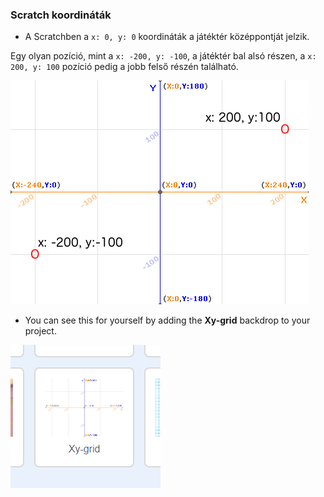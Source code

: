 ### Scratch koordináták

+ A Scratchben a `x: 0, y: 0` koordináták a játéktér középpontját jelzik.

Egy olyan pozíció, mint a `x: -200, y: -100`, a játéktér bal alsó részen, a `x: 200, y: 100` pozíció pedig a jobb felső részén található.

![Játéktér-koordináták](images/coordinates-stage.png)

+ You can see this for yourself by adding the **Xy-grid** backdrop to your project.

![Játéktér-koordináták](images/coordinates-backdrop.png)